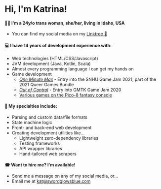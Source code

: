 # Hi, I'm Katrina!

#### 🏳️‍⚧️ I'm a 24y/o trans woman, she/her, living in Idaho, USA
- You can find my social media on my [Linktree 🌳](https://linktr.ee/KatrinaKitten)

#### 💻 I have 14 years of development experience with:
- Web technologies (HTML/CSS/Javascript)
- JVM development (Java, Kotlin, Scala)
- Almost every programming language I can get my hands on
- Game development
  - [*One Minute Max*](https://serenaagh.itch.io/one-minute-max) - Entry into the SNHU Game Jam 2021, part of the 2021 Queer Games Bundle
  - [*Out of Control*](https://katrinakitten.itch.io/out-of-control) - Entry into GMTK Game Jam 2020
  - [Various games on the Pico-8 fantasy console](https://www.lexaloffle.com/bbs/?uid=45947)

#### 🎨 My specialties include:
- Parsing and custom data/file formats
- State machine logic
- Front- and back-end web development
- Creating development utilities like...
  - Lightweight zero-dependency libraries
  - Testing frameworks
  - API wrapper libraries
  - Hand-tailored web scrapers
  
#### ☎ Want to hire me? I'm available!
- Send me a message on any of my social media, or...
- Email me at kat@swordglowsblue.com
